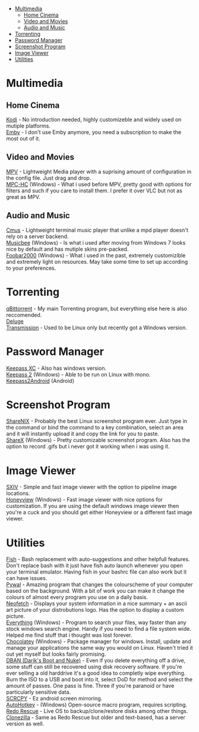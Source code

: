 -   [Multimedia](#multimedia)
    -   [Home Cinema](#home-cinema)
    -   [Video and Movies](#video-and-movies)
    -   [Audio and Music](#audio-and-music)
-   [Torrenting](#torrenting)
-   [Password Manager](#password-manager)
-   [Screenshot Program](#screenshot-program)
-   [Image Viewer](#image-viewer)
-   [Utilities](#utilities)

Multimedia
==========

Home Cinema
-----------

[Kodi](https://kodi.tv/) - No introduction needed, highly customizeble
and widely used on mutiple platforms.\
[Emby](https://emby.media/) - I don't use Emby anymore, you need a subscription to make the most out of it.

Video and Movies
----------------

[MPV](https://mpv.io/) - Lightweight Media player with a suprising
amount of configuration in the config file. Just drag and drop.\
[MPC-HC](https://mpc-hc.org/) (Windows) - What i used before MPV, pretty
good with options for filters and such if you care to install them. I
prefer it over VLC but not as great as MPV.

Audio and Music
---------------

[Cmus](https://cmus.github.io/) - Lightweight terminal music player that
unlike a mpd player doesn't rely on a server backend.\
[Musicbee](https://getmusicbee.com/) (Windows) - Is what i used after
moving from Windows 7 looks nice by default and has mutiple skins
pre-packed.\
[Foobar2000](https://www.foobar2000.org/) (Windows) - What i used in the
past, extremely customizible and extremely light on resources. May take
some time to set up according to your preferences.

Torrenting
==========

[qBittorrent](https://www.qbittorrent.org/) - My main Torrenting
program, but everything else here is also reccomended.\
[Deluge](https://deluge-torrent.org/)\
[Transmission](https://transmissionbt.com/) - Used to be Linux only but
recently got a Windows version.

Password Manager
================

[Keepass XC](https://keepassxc.org/) - Also has windows version.\
[Keepass 2](https://keepass.info/) (Windows) - Able to be run on Linux
with mono.\
[Keepass2Android](https://play.google.com/store/apps/details?id=keepass2android.keepass2android)
(Android)

Screenshot Program
==================

[ShareNIX](https://github.com/Francesco149/sharenix) - Probably the best
Linux screenshot program ever. Just type in the command or bind the
command to a key combination, select an area and it will instantly
upload it and copy the link for you to paste.\
[ShareX](https://getsharex.com/) (Windows) - Pretty customizable
screenshot program. Also has the option to record .gifs but i never got
it working when i was using it.

Image Viewer
============

[SXIV](https://github.com/muennich/sxiv) - Simple and fast image viewer
with the option to pipeline image locations.\
[Honeyview](http://www.bandisoft.com/honeyview/) (Windows) - Fast image
viewer with nice options for customization. If you are using the default
windows image viewer then you're a cuck and you should get either
Honeyview or a different fast image viewer.

Utilities
=========

[Fish](https://fishshell.com/) - Bash replacement with auto-suggestions
and other helpfull features. Don't replace bash with it just have fish
auto launch whenever you open your terminal emulator. Having fish in
your bashrc file can also work but it can have issues.\
[Pywal](https://github.com/dylanaraps/pywal) - Amazing program that
changes the colourscheme of your computer based on the background. With
a bit of work you can make it change the colours of almost every program
you use on a daily basis.\
[Neofetch](https://github.com/dylanaraps/neofetch) - Displays your
system information in a nice summary + an ascii art picture of your
distrobutions logo. Has the option to display a custom picture.\
[Everything](https://www.voidtools.com/) (Windows) - Program to search
your files, way faster than any stock windows search engine. Handy if
you need to find a file system wide. Helped me find stuff that i thought
was lost forever.\
[Chocolatey](https://chocolatey.org/) (Windows) - Package manager for
windows. Install, update and manage your applications the same way you
would on Linux. Haven't tried it out yet myself but looks fairly
promising.\
[DBAN (Darik's Boot and Nuke)](https://dban.org/) - Even if you delete
everything off a drive, some stuff can still be recovered using disk
recovery software. If you're ever selling a old harddrive it's a good
idea to completly wipe everything. Burn the ISO to a USB and boot into
it, select DoD for method and select the amount of passes. One pass is
fine. Three if you're paranoid or have particularly sensitive data.\
[SCRCPY](https://github.com/Genymobile/scrcpy) - Ez android screen mirroring.\
[AutoHotkey](https://www.autohotkey.com/) - (Windows) Open-source macro program, requires scripting.\
[Redo Rescue](https://github.com/redorescue/redorescue) - Live OS to backup/clone/restore disks among other things.\
[Clonezilla](https://github.com/stevenshiau/clonezilla) - Same as Redo Rescue but older and text-based, has a server version as well.
